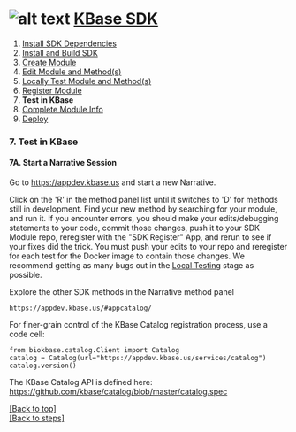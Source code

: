 # <A NAME="top"></A>![alt text](https://avatars2.githubusercontent.com/u/1263946?v=3&s=84 "KBase") [KBase SDK](../README.md)

1. [Install SDK Dependencies](kb_sdk_dependencies.md)
2. [Install and Build SDK](kb_sdk_install_and_build.md)
3. [Create Module](kb_sdk_create_module.md)
4. [Edit Module and Method(s)](kb_sdk_edit_module.md)
5. [Locally Test Module and Method(s)](kb_sdk_local_test_module.md)
6. [Register Module](kb_sdk_register_module.md)
7. **Test in KBase**
8. [Complete Module Info](kb_sdk_complete_module_info.md)
9. [Deploy](kb_sdk_deploy.md)


### 7. Test in KBase

#### 7A. Start a Narrative Session

Go to https://appdev.kbase.us and start a new Narrative.

Click on the 'R' in the method panel list until it switches to 'D' for methods still in development.  Find your new method by searching for your module, and run it.  If you encounter errors, you should make your edits/debugging statements to your code, commit those changes, push it to your SDK Module repo, reregister with the "SDK Register" App, and rerun to see if your fixes did the trick.  You must push your edits to your repo and reregister for each test for the Docker image to contain those changes.  We recommend getting as many bugs out in the [Local Testing](kb_sdk_local_testing.md) stage as possible.

Explore the other SDK methods in the Narrative method panel

    https://appdev.kbase.us/#appcatalog/
    
For finer-grain control of the KBase Catalog registration process, use a code cell:

    from biokbase.catalog.Client import Catalog
    catalog = Catalog(url="https://appdev.kbase.us/services/catalog")
    catalog.version()

The KBase Catalog API is defined here: https://github.com/kbase/catalog/blob/master/catalog.spec

[\[Back to top\]](#top)<br>
[\[Back to steps\]](../README.md#steps)
